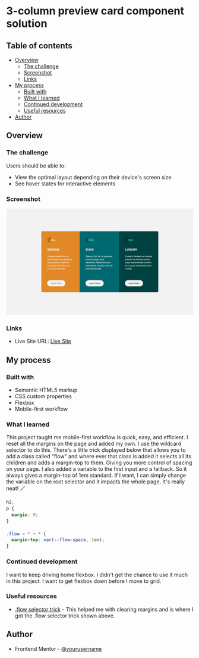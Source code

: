 # 3-column preview card component solution

## Table of contents

- [Overview](#overview)
  - [The challenge](#the-challenge)
  - [Screenshot](#screenshot)
  - [Links](#links)
- [My process](#my-process)
  - [Built with](#built-with)
  - [What I learned](#what-i-learned)
  - [Continued development](#continued-development)
  - [Useful resources](#useful-resources)
- [Author](#author)

## Overview

### The challenge

Users should be able to:

- View the optimal layout depending on their device's screen size
- See hover states for interactive elements

### Screenshot

![Screenshot of final project](./images/screenshot.png)

### Links

- Live Site URL: [Live Site](https://mystifying-darwin-346328.netlify.app/)

## My process

### Built with

- Semantic HTML5 markup
- CSS custom properties
- Flexbox
- Mobile-first workflow

### What I learned

This project taught me mobile-first workflow is quick, easy, and efficient. I reset all the margins on the page and added my own. I use the wildcard selector to do this. There's a little trick displayed below that allows you to add a class called "flow" and where ever that class is added it selects all its children and adds a margin-top to them. Giving you more control of spacing on your page. I also added a variable to the first input and a fallback. So it always gives a margin-top of 1em standard. If I want, I can simply change the variable on the root selector and it impacts the whole page. It's really neat! 🪄

```css
h2,
p {
  margin: 0;
}

.flow > * + * {
  margin-top: var(--flow-space, 1em);
}
```

### Continued development

I want to keep driving home flexbox. I didn't get the chance to use it much in this project. I want to get flexbox down before I move to grid.

### Useful resources

- [.flow selector trick](https://www.youtube.com/watch?v=qKiz9gdJdr8&feature=youtu.be) - This helped me with clearing margins and is where I got the .flow selector trick shown above.

## Author

- Frontend Mentor - [@yourusername](https://www.frontendmentor.io/profile/afewfirstnames)
